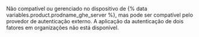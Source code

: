 Não compatível ou gerenciado no dispositivo de {% data variables.product.prodname_ghe_server %}, mas pode ser compatível pelo provedor de autenticação externo. A aplicação da autenticação de dois fatores em organizações não está disponível.
